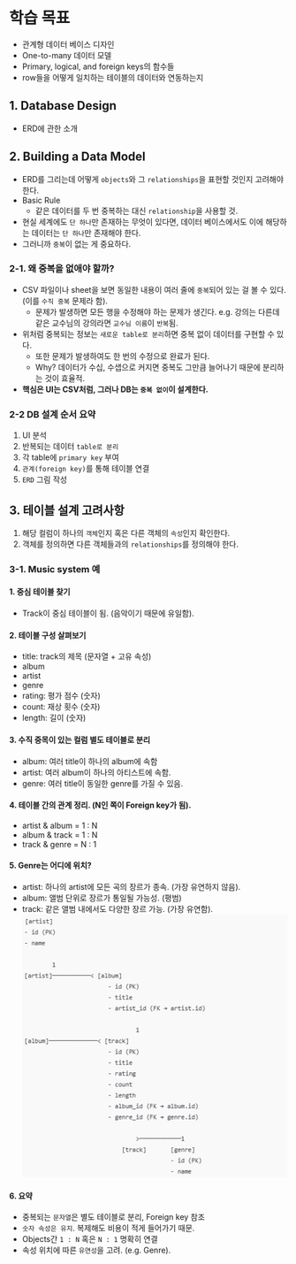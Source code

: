 # 학습 목표
- 관계형 데이터 베이스 디자인
- One-to-many 데이터 모델
- Primary, logical, and foreign keys의 함수들
- row들을 어떻게 일치하는 테이블의 데이터와 연동하는지

## 1. Database Design
- ERD에 관한 소개

## 2. Building a Data Model
- ERD를 그리는데 어떻게 `objects`와 그 `relationships`을 표현할 것인지 고려해야 한다.
- Basic Rule
    - 같은 데이터를 두 번 중복하는 대신 `relationship`을 사용할 것.
- 현실 세계에도 `단 하나`만 존재하는 무엇이 있다면, 데이터 베이스에서도 이에 해당하는 데이터는 `단 하나`만 존재해야 한다.
- 그러니까 `중복`이 없는 게 중요하다.

### 2-1. 왜 중복을 없애야 할까?
- CSV 파일이나 sheet을 보면 동일한 내용이 여러 줄에 `중복`되어 있는 걸 볼 수 있다. (이를 `수직 중복` 문제라 함).
    - 문제가 발생하면 모든 행을 수정해야 하는 문제가 생긴다.
    e.g. 강의는 다른데 같은 교수님의 강의라면 `교수님 이름`이 `반복`됨.
- 위처럼 중복되는 정보는 `새로운 table로 분리`하면 중복 없이 데이터를 구현할 수 있다.
    - 또한 문제가 발생하여도 한 번의 수정으로 완료가 된다.
    - Why? 데이터가 수십, 수샙으로 커지면 중복도 그만큼 늘어나기 때문에 분리하는 것이 효율적.
- **핵심은 UI는 CSV처럼, 그러나 DB는 `중복 없이`이 설계한다.**

### 2-2 DB 설계 순서 요약
1. UI 분석
2. 반복되는 데이터 `table로 분리`
3. 각 table에 `primary key` 부여
4. `관계(foreign key)`를 통해 테이블 연결
5. `ERD` 그림 작성

## 3. 테이블 설계 고려사항
1. 해당 컬럼이 하나의 `객체`인지 혹은 다른 객체의 `속성`인지 확인한다.
2. 객체를 정의하면 다른 객체들과의 `relationships`를 정의해야 한다.

### 3-1. Music system 예
#### 1. 중심 테이블 찾기
- Track이 중심 테이블이 됨. (음악이기 때문에 유일함).

#### 2. 테이블 구성 살펴보기
- title: track의 제목 (문자열 + 고유 속성)
- album
- artist
- genre
- rating: 평가 점수 (숫자)
- count: 재상 횟수 (숫자)
- length: 길이 (숫자)

#### 3. 수직 중목이 있는 컬럼 별도 테이블로 분리
- album: 여러 title이 하나의 album에 속함
- artist: 여러 album이 하나의 아티스트에 속함.
- genre: 여러 title이 동일한 genre를 가질 수 있음.

#### 4. 테이블 간의 관계 정리. (N인 쪽이 Foreign key가 됨).
- artist & album = 1 : N
- album & track = 1 : N
- track & genre = N : 1

#### 5. Genre는 어디에 위치?
- artist: 하나의 artist에 모든 곡의 장르가 종속. (가장 유연하지 않음).
- album: 앨범 단위로 장르가 통일될 가능성. (평범)
- track: 같은 앨범 내에서도 다양한 장르 가능. (가장 유연함).
![alt text](image.png)

#### 6. 요약
- 중복되는 `문자열`은 별도 테이블로 분리, Foreign key 참조
- `숫자 속성은 유지`. 복제해도 비용이 적게 들어가기 때문.
- Objects간 `1 : N` 혹은 `N : 1` 명확히 연결
- 속성 위치에 따른 `유연성`을 고려. (e.g. Genre).